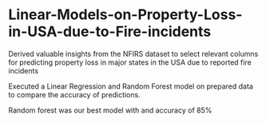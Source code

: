 # Linear-Models-on-Property-Loss-in-USA-due-to-Fire-incidents
Derived valuable insights from the NFIRS dataset to select relevant columns for predicting property loss in major states in the USA due to reported fire incidents

Executed a Linear Regression and Random Forest model on prepared data to compare the accuracy of predictions.

Random forest was our best model with and accuracy of 85%
